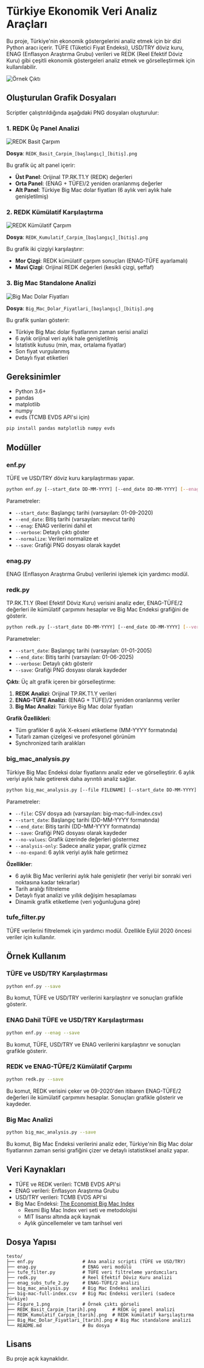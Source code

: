 # Türkiye Ekonomik Veri Analiz Araçları

Bu proje, Türkiye'nin ekonomik göstergelerini analiz etmek için bir dizi Python aracı içerir. TÜFE (Tüketici Fiyat Endeksi), USD/TRY döviz kuru, ENAG (Enflasyon Araştırma Grubu) verileri ve REDK (Reel Efektif Döviz Kuru) gibi çeşitli ekonomik göstergeleri analiz etmek ve görselleştirmek için kullanılabilir.

![Örnek Çıktı](Figure_1.png)

## Oluşturulan Grafik Dosyaları

Scriptler çalıştırıldığında aşağıdaki PNG dosyaları oluşturulur:

### 1. REDK Üç Panel Analizi
![REDK Basit Çarpım](REDK_Basit_Carpim_01_01_2005_01_06_2025.png)

**Dosya**: `REDK_Basit_Carpim_[başlangıç]_[bitiş].png`

Bu grafik üç alt panel içerir:
- **Üst Panel**: Orijinal TP.RK.T1.Y (REDK) değerleri
- **Orta Panel**: (ENAG + TÜFE)/2 yeniden oranlanmış değerler
- **Alt Panel**: Türkiye Big Mac dolar fiyatları (6 aylık veri aylık hale genişletilmiş)

### 2. REDK Kümülatif Karşılaştırma
![REDK Kümülatif Çarpım](REDK_Kumulatif_Carpim_01_01_2005_01_06_2025.png)

**Dosya**: `REDK_Kumulatif_Carpim_[başlangıç]_[bitiş].png`

Bu grafik iki çizgiyi karşılaştırır:
- **Mor Çizgi**: REDK kümülatif çarpım sonuçları (ENAG-TÜFE ayarlamalı)
- **Mavi Çizgi**: Orijinal REDK değerleri (kesikli çizgi, şeffaf)

### 3. Big Mac Standalone Analizi
![Big Mac Dolar Fiyatları](Big_Mac_Dolar_Fiyatlari_01_01_2020_01_06_2025.png)

**Dosya**: `Big_Mac_Dolar_Fiyatlari_[başlangıç]_[bitiş].png`

Bu grafik şunları gösterir:
- Türkiye Big Mac dolar fiyatlarının zaman serisi analizi
- 6 aylık orijinal veri aylık hale genişletilmiş
- İstatistik kutusu (min, max, ortalama fiyatlar)
- Son fiyat vurgulanmış
- Detaylı fiyat etiketleri

## Gereksinimler

- Python 3.6+
- pandas
- matplotlib
- numpy
- evds (TCMB EVDS API'si için)

```bash
pip install pandas matplotlib numpy evds
```

## Modüller

### enf.py

TÜFE ve USD/TRY döviz kuru karşılaştırması yapar.

```bash
python enf.py [--start_date DD-MM-YYYY] [--end_date DD-MM-YYYY] [--enag] [--verbose] [--normalize] [--save]
```

Parametreler:
- `--start_date`: Başlangıç tarihi (varsayılan: 01-09-2020)
- `--end_date`: Bitiş tarihi (varsayılan: mevcut tarih)
- `--enag`: ENAG verilerini dahil et
- `--verbose`: Detaylı çıktı göster
- `--normalize`: Verileri normalize et
- `--save`: Grafiği PNG dosyası olarak kaydet

### enag.py

ENAG (Enflasyon Araştırma Grubu) verilerini işlemek için yardımcı modül.

### redk.py

TP.RK.T1.Y (Reel Efektif Döviz Kuru) verisini analiz eder, ENAG-TÜFE/2 değerleri ile kümülatif çarpımını hesaplar ve Big Mac Endeksi grafiğini de gösterir.

```bash
python redk.py [--start_date DD-MM-YYYY] [--end_date DD-MM-YYYY] [--verbose] [--save]
```

Parametreler:
- `--start_date`: Başlangıç tarihi (varsayılan: 01-01-2005)
- `--end_date`: Bitiş tarihi (varsayılan: 01-06-2025)
- `--verbose`: Detaylı çıktı gösterir
- `--save`: Grafiği PNG dosyası olarak kaydeder

**Çıktı**: Üç alt grafik içeren bir görselleştirme:
1. **REDK Analizi**: Orijinal TP.RK.T1.Y verileri
2. **ENAG-TÜFE Analizi**: (ENAG + TÜFE)/2 yeniden oranlanmış veriler
3. **Big Mac Analizi**: Türkiye Big Mac dolar fiyatları

**Grafik Özellikleri**:
- Tüm grafikler 6 aylık X-ekseni etiketleme (MM-YYYY formatında)
- Tutarlı zaman çizelgesi ve profesyonel görünüm
- Synchronized tarih aralıkları

### big_mac_analysis.py

Türkiye Big Mac Endeksi dolar fiyatlarını analiz eder ve görselleştirir. 6 aylık veriyi aylık hale getirerek daha ayrıntılı analiz sağlar.

```bash
python big_mac_analysis.py [--file FILENAME] [--start_date DD-MM-YYYY] [--end_date DD-MM-YYYY] [--save] [--no-values] [--analysis-only] [--no-expand]
```

Parametreler:
- `--file`: CSV dosya adı (varsayılan: big-mac-full-index.csv)
- `--start_date`: Başlangıç tarihi (DD-MM-YYYY formatında)
- `--end_date`: Bitiş tarihi (DD-MM-YYYY formatında)
- `--save`: Grafiği PNG dosyası olarak kaydeder
- `--no-values`: Grafik üzerinde değerleri göstermez
- `--analysis-only`: Sadece analiz yapar, grafik çizmez
- `--no-expand`: 6 aylık veriyi aylık hale getirmez

**Özellikler**:
- 6 aylık Big Mac verilerini aylık hale genişletir (her veriyi bir sonraki veri noktasına kadar tekrarlar)
- Tarih aralığı filtreleme
- Detaylı fiyat analizi ve yıllık değişim hesaplaması
- Dinamik grafik etiketleme (veri yoğunluğuna göre)

### tufe_filter.py

TÜFE verilerini filtrelemek için yardımcı modül. Özellikle Eylül 2020 öncesi veriler için kullanılır.

## Örnek Kullanım

### TÜFE ve USD/TRY Karşılaştırması

```bash
python enf.py --save
```

Bu komut, TÜFE ve USD/TRY verilerini karşılaştırır ve sonuçları grafikle gösterir.

### ENAG Dahil TÜFE ve USD/TRY Karşılaştırması

```bash
python enf.py --enag --save
```

Bu komut, TÜFE, USD/TRY ve ENAG verilerini karşılaştırır ve sonuçları grafikle gösterir.

### REDK ve ENAG-TÜFE/2 Kümülatif Çarpımı

```bash
python redk.py --save
```

Bu komut, REDK verisini çeker ve 09-2020'den itibaren ENAG-TÜFE/2 değerleri ile kümülatif çarpımını hesaplar. Sonuçları grafikle gösterir ve kaydeder.

### Big Mac Analizi

```bash
python big_mac_analysis.py --save
```

Bu komut, Big Mac Endeksi verilerini analiz eder, Türkiye'nin Big Mac dolar fiyatlarının zaman serisi grafiğini çizer ve detaylı istatistiksel analiz yapar.

## Veri Kaynakları

- TÜFE ve REDK verileri: TCMB EVDS API'si
- ENAG verileri: Enflasyon Araştırma Grubu
- USD/TRY verileri: TCMB EVDS API'si
- Big Mac Endeksi: [The Economist Big Mac Index](https://github.com/TheEconomist/big-mac-data)
  - Resmi Big Mac Index veri seti ve metodolojisi
  - MIT lisansı altında açık kaynak
  - Aylık güncellemeler ve tam tarihsel veri

## Dosya Yapısı

```
testo/
├── enf.py                  # Ana analiz scripti (TÜFE ve USD/TRY)
├── enag.py                 # ENAG veri modülü
├── tufe_filter.py          # TÜFE veri filtreleme yardımcıları
├── redk.py                 # Reel Efektif Döviz Kuru analizi
├── enag_subs_tufe_2.py     # ENAG-TÜFE/2 analizi
├── big_mac_analysis.py     # Big Mac Endeksi analizi
├── big-mac-full-index.csv  # Big Mac Endeksi verileri (sadece Türkiye)
├── Figure_1.png            # Örnek çıktı görseli
├── REDK_Basit_Carpim_[tarih].png      # REDK üç panel analizi
├── REDK_Kumulatif_Carpim_[tarih].png  # REDK kümülatif karşılaştırma
├── Big_Mac_Dolar_Fiyatlari_[tarih].png # Big Mac standalone analizi
└── README.md               # Bu dosya
```

## Lisans

Bu proje açık kaynaklıdır.
